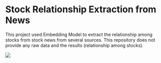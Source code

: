 # Stock Relationship Extraction from News

This project used Embedding Model to extract the relationship among stocks from stock news from several sources. This repository does not provide any raw data and the results (relationship among stocks).

<img src="markdownmonstericon.png" />
